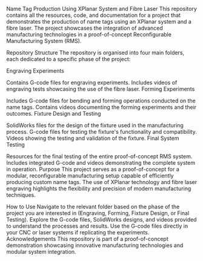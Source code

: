 Name Tag Production Using XPlanar System and Fibre Laser
This repository contains all the resources, code, and documentation for a project that demonstrates the production of name tags using an XPlanar system and a fibre laser. The project showcases the integration of advanced manufacturing technologies in a proof-of-concept Reconfigurable Manufacturing System (RMS).

Repository Structure
The repository is organised into four main folders, each dedicated to a specific phase of the project:

Engraving Experiments

Contains G-code files for engraving experiments.
Includes videos of engraving tests showcasing the use of the fibre laser.
Forming Experiments

Includes G-code files for bending and forming operations conducted on the name tags.
Contains videos documenting the forming experiments and their outcomes.
Fixture Design and Testing

SolidWorks files for the design of the fixture used in the manufacturing process.
G-code files for testing the fixture's functionality and compatibility.
Videos showing the testing and validation of the fixture.
Final System Testing

Resources for the final testing of the entire proof-of-concept RMS system.
Includes integrated G-code and videos demonstrating the complete system in operation.
Purpose
This project serves as a proof-of-concept for a modular, reconfigurable manufacturing setup capable of efficiently producing custom name tags. The use of XPlanar technology and fibre laser engraving highlights the flexibility and precision of modern manufacturing techniques.

How to Use
Navigate to the relevant folder based on the phase of the project you are interested in (Engraving, Forming, Fixture Design, or Final Testing).
Explore the G-code files, SolidWorks designs, and videos provided to understand the processes and results.
Use the G-code files directly in your CNC or laser systems if replicating the experiments.
Acknowledgements
This repository is part of a proof-of-concept demonstration showcasing innovative manufacturing technologies and modular system integration.
